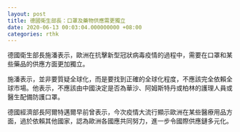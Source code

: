 ```yaml
---
layout: post
title: 德國衛生部長：口罩及藥物供應需更獨立
date: 2020-06-13 00:03:04.000000000 +08:00
categories: rthk
---
```


德國衛生部長施潘表示，歐洲在抗擊新型冠狀病毒疫情的過程中，需要在口罩和某些藥品的供應方面更加獨立。

施潘表示，並非要質疑全球化，而是要找到正確的全球化程度，不應該完全依賴全球市場。他表示，不應該由中國決定是否為華沙、阿姆斯特丹或柏林的護理人員或醫生配備防護口罩。

德國經濟部長阿爾特邁爾早前曾表示，今次疫情大流行顯示歐洲在某些醫療用品方面，過於依賴其他國家，認為歐洲各國應共同努力，進一步令國際供應鏈多元化。
